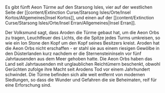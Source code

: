 
Es gibt fünft Aeon Türme auf den Starsong Isles, vier auf der westlichen Seite der [[content/Extinction Curse/Starsong Isles/Orte/Insel Kortos/Allgemeines|Insel Kortos]], und einen auf der [[content/Extinction Curse/Starsong Isles/Orte/Insel Erran/Allgemeines|Insel Erran]]. 

Der Volksmund sagt, dass Aroden die Türme gebaut hat, um die Aeon Orbs zu tragen, Leuchtfeuer des Lichts, die die Spitze jedes Turms umkreisen, so wie ein Ion Stone den Kopf um den Kopf seines Besitzers kreist. 
Aroden hat die Aeon Orbs nicht erschaffen - er stahl sie aus einem riesigen Gewölbe in den Düsterlanden kurz nachdem er die Sternensteininseln vor fünf Jahrtausenden aus dem Meer gehoben hatte.
Die Aeon Orbs haben das Land seit Jahrtausenden mit unglaublichen Reichtümern beschenkt, obwohl Gerüchten zufolge ihre Macht seit Arodens Tod vor einem Jahrhundert schwindet.
Die Türme befinden sich alle weit entfernt von modernen Siedlungen, so dass die Wunder und Gefahren die sie Beheimaten, reif für eine Erforschung sind.